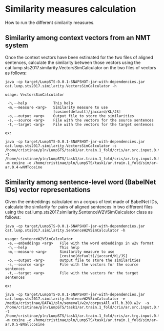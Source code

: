 # Similarity measures calculation

How to run the different similarity measures.


## Similarity among context vectors from an NMT system

Once the context vectors have been estimated for the two files of aligned sentences, calculate the similarity between those vectors using the cat.lump.sts2017.similarity.VectorsSimCalculator on the two files of vectors as follows:

```
java -cp target/LumpSTS-0.0.1-SNAPSHOT-jar-with-dependencies.jar cat.lump.sts2017.similarity.VectorsSimCalculator -h

usage: VectorsSimCalculator

 -h,--help            This help
 -m,--measure <arg>   Similarity measure to use
                      [cosine(default)/jaccard/KL/JS]
 -o,--output <arg>    Output file to store the similarities
 -s,--source <arg>    File with the vectors for the source sentences
 -t,--target <arg>    File with the vectors for the target sentences

ex:

java -cp target/LumpSTS-0.0.1-SNAPSHOT-jar-with-dependencies.jar cat.lump.sts2017.similarity.VectorsSimCalculator -s /home/cristinae/pln/LumpSTS/task1/ar.train.1_fold/cris/ar.src.input.0.txt.bpe.w.ctx -t /home/cristinae/pln/LumpSTS/task1/ar.train.1_fold/cris/ar.trg.input.0.txt.bpe.w.ctx -m cosine -o /home/cristinae/pln/LumpSTS/task1/ar.train.1_fold/sim/ar-ar.0.4-wNMTcosine

```


## Similarity among sentence-level word (BabelNet IDs) vector representations 

Given the embeddings calculated on a corpus of text made of BabelNet IDs, calculate the similarity for pairs of aligned sentences in two different files using the cat.lump.sts2017.similarity.SentenceW2VSimCalculator class as follows:

```
java -cp target/LumpSTS-0.0.1-SNAPSHOT-jar-with-dependencies.jar cat.lump.sts2017.similarity.SentenceW2VSimCalculator -h 

usage: SentenceW2VSimCalculator
 -e,--embeddings <arg>   File with the word embeddings in w2v format
 -h,--help               This help
 -m,--measure <arg>      Similarity measure to use
                         [cosine(default)/jaccard/KL/JS]
 -o,--output <arg>       Output file to store the similarities
 -s,--source <arg>       File with the vectors for the source sentences
 -t,--target <arg>       File with the vectors for the target sentences

ex:

java -cp target/LumpSTS-0.0.1-SNAPSHOT-jar-with-dependencies.jar cat.lump.sts2017.similarity.SentenceW2VSimCalculator -e /media/cristinae/DATA1/pln/semeval/w2v/corpusAll.all.b.300.w2v  -s /home/cristinae/pln/LumpSTS/task1/ar.train.1_fold/cris/ar.src.input.0.txt.b -t /home/cristinae/pln/LumpSTS/task1/ar.train.1_fold/cris/ar.trg.input.0.txt.b -m cosine -o /home/cristinae/pln/LumpSTS/task1/ar.train.1_fold/sim/ar-ar.0.5-BNallcosine

```

